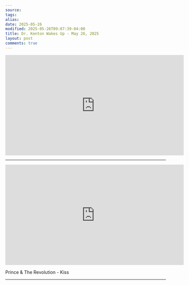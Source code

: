 ```yaml
---
source: 
tags: 
alias: 
date: 2025-05-26
modified: 2025-05-26T09:07:39-04:00
title: Dr. Kenton Wakes Up - May 26, 2025
layout: post
comments: true
---
```


  

<iframe width="560" height="315" src="https://www.youtube.com/embed/LPSXOVsbF8k" title="YouTube video player" frameborder="0" allow="accelerometer; autoplay; clipboard-write; encrypted-media; gyroscope; picture-in-picture; web-share" allowfullscreen></iframe>

---

<iframe width="560" height="315" src="https://www.youtube.com/embed/H9tEvfIsDyo?si=iJfu8L1rfxKYg8mp" title="YouTube video player" frameborder="0" allow="accelerometer; autoplay; clipboard-write; encrypted-media; gyroscope; picture-in-picture; web-share" referrerpolicy="strict-origin-when-cross-origin" allowfullscreen></iframe>

Prince & The Revolution - Kiss

---

